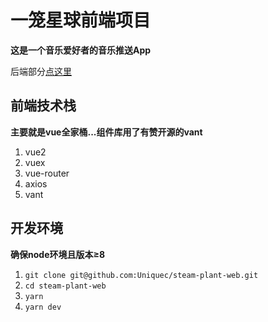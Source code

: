 # 一笼星球前端项目

**这是一个音乐爱好者的音乐推送App**
  
后端部分[点这里](https://github.com/Devin98/steam-planet-server)

## 前端技术栈

**主要就是vue全家桶...组件库用了有赞开源的vant**

1. vue2
1. vuex
1. vue-router
1. axios
1. vant

## 开发环境

**确保node环境且版本≥8**

1. `git clone git@github.com:Uniquec/steam-plant-web.git`
1. `cd steam-plant-web`
1. `yarn`
1. `yarn dev`
